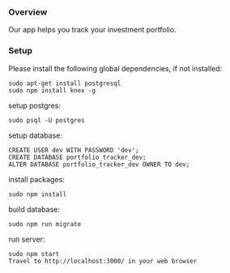 ### Overview

Our app helps you track your investment portfolio. 

### Setup

Please install the following global dependencies, if not installed:

    sudo apt-get install postgresql
    sudo npm install knex -g

setup postgres:

    sudo psql -U postgres

setup database:

    CREATE USER dev WITH PASSWORD 'dev';
    CREATE DATABASE portfolio_tracker_dev;
    ALTER DATABASE portfolio_tracker_dev OWNER TO dev;

install packages:

    sudo npm install

build database: 

    sudo npm run migrate

run server:

    sudo npm start
    Travel to http://localhost:3000/ in your web browser 

